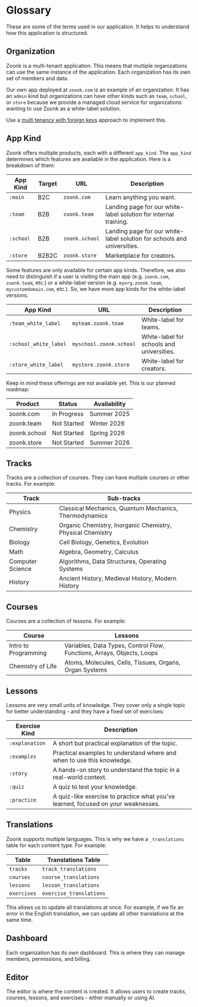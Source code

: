 # Glossary

These are some of the terms used in our application. It helps to understand how this application is structured.

## Organization

Zoonk is a multi-tenant application. This means that multiple organizations can use the same instance of the application. Each organization has its own set of members and data.

Our own app deployed at `zoonk.com` is an example of an organization. It has an `admin` kind but organizations can have other kinds such as `team`, `school`, or `store` because we provide a managed cloud service for organizations wanting to use Zoonk as a white-label solution.

Use a [multi tenancy with foreign keys](https://hexdocs.pm/ecto/multi-tenancy-with-foreign-keys.html) approach to implement this.

## App Kind

Zoonk offers multiple products, each with a different `app_kind`. The `app_kind` determines which features are available in the application. Here is a breakdown of them:

| App Kind  | Target | URL            | Description                                                             |
| --------- | ------ | -------------- | ----------------------------------------------------------------------- |
| `:main`   | B2C    | `zoonk.com`    | Learn anything you want.                                                |
| `:team`   | B2B    | `zoonk.team`   | Landing page for our white-label solution for internal training.        |
| `:school` | B2B    | `zoonk.school` | Landing page for our white-label solution for schools and universities. |
| `:store`  | B2B2C  | `zoonk.store`  | Marketplace for creators.                                               |

Some features are only available for certain app kinds. Therefore, we also need to distinguish if a user is visiting the main app (e.g. `zoonk.com`, `zoonk.team`, etc.) or a white-label version (e.g. `myorg.zoonk.team`, `mycustomdomain.com`, etc.). So, we have more app kinds for the white-label versions:

| App Kind              | URL                     | Description                               |
| --------------------- | ----------------------- | ----------------------------------------- |
| `:team_white_label`   | `myteam.zoonk.team`     | White-label for teams.                    |
| `:school_white_label` | `myschool.zoonk.school` | White-label for schools and universities. |
| `:store_white_label`  | `mystore.zoonk.store`   | White-label for creators.                 |

Keep in mind these offerings are not available yet. This is our planned roadmap:

| Product      | Status      | Availability |
| ------------ | ----------- | ------------ |
| zoonk.com    | In Progress | Summer 2025  |
| zoonk.team   | Not Started | Winter 2026  |
| zoonk.school | Not Started | Spring 2026  |
| zoonk.store  | Not Started | Summer 2026  |

## Tracks

Tracks are a collection of courses. They can have multiple courses or other tracks. For example:

| Track            | Sub-tracks                                                 |
| ---------------- | ---------------------------------------------------------- |
| Physics          | Classical Mechanics, Quantum Mechanics, Thermodynamics     |
| Chemistry        | Organic Chemistry, Inorganic Chemistry, Physical Chemistry |
| Biology          | Cell Biology, Genetics, Evolution                          |
| Math             | Algebra, Geometry, Calculus                                |
| Computer Science | Algorithms, Data Structures, Operating Systems             |
| History          | Ancient History, Medieval History, Modern History          |

## Courses

Courses are a collection of lessons. For example:

| Course               | Lessons                                                                |
| -------------------- | ---------------------------------------------------------------------- |
| Intro to Programming | Variables, Data Types, Control Flow, Functions, Arrays, Objects, Loops |
| Chemistry of Life    | Atoms, Molecules, Cells, Tissues, Organs, Organ Systems                |

## Lessons

Lessons are very small units of knowledge. They cover only a single topic for better understanding - and they have a fixed set of exercises:

| Exercise Kind  | Description                                                                       |
| -------------- | --------------------------------------------------------------------------------- |
| `:explanation` | A short but practical explanation of the topic.                                   |
| `:examples`    | Practical examples to understand where and when to use this knowledge.            |
| `:story`       | A hands-on story to understand the topic in a real-world context.                 |
| `:quiz`        | A quiz to test your knowledge.                                                    |
| `:practice`    | A quiz-like exercise to practice what you've learned, focused on your weaknesses. |

## Translations

Zoonk supports multiple languages. This is why we have a `_translations` table for each content type. For example:

| Table       | Translations Table      |
| ----------- | ----------------------- |
| `tracks`    | `track_translations`    |
| `courses`   | `course_translations`   |
| `lessons`   | `lesson_translations`   |
| `exercises` | `exercise_translations` |

This allows us to update all translations at once. For example, if we fix an error in the English translation, we can update all other translations at the same time.

## Dashboard

Each organization has its own dashboard. This is where they can manage members, permissions, and billing.

## Editor

The editor is where the content is created. It allows users to create tracks, courses, lessons, and exercises - either manually or using AI.

